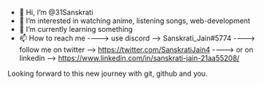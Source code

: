 - 👋 Hi, I’m @31Sanskrati
- 👀 I’m interested in watching anime, listening songs, web-development
- 🌱 I’m currently learning something
- 📫 How to reach me ----> use discord --> Sanskrati_Jain#5774
                     ----> follow me on twitter --> https://twitter.com/SanskratiJain4
                     ----> or on linkedin --> https://www.linkedin.com/in/sanskrati-jain-21aa55208/


Looking forward to this new journey with git, github and you.          

<!--- Okay, this line was cheesy--->
